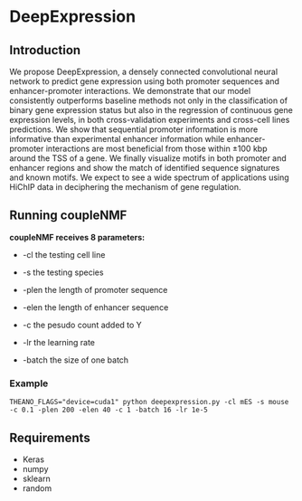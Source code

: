 # DeepExpression

## Introduction
We propose DeepExpression, a densely connected convolutional neural network to predict gene expression using both promoter sequences and enhancer-promoter interactions. We demonstrate that our model consistently outperforms baseline methods not only in the classification of binary gene expression status but also in the regression of continuous gene expression levels, in both cross-validation experiments and cross-cell lines predictions. We show that sequential promoter information is more informative than experimental enhancer information while enhancer-promoter interactions are most beneficial from those within ±100 kbp around the TSS of a gene. We finally visualize motifs in both promoter and enhancer regions and show the match of identified sequence signatures and known motifs. We expect to see a wide spectrum of applications using HiChIP data in deciphering the mechanism of gene regulation.

## Running coupleNMF
**coupleNMF receives 8 parameters:**

* -cl        the testing cell line

* -s         the testing species

* -plen      the length of promoter sequence

* -elen      the length of enhancer sequence

* -c         the pesudo count added to Y

* -lr        the learning rate 

* -batch     the size of one batch 


### Example

```
THEANO_FLAGS="device=cuda1" python deepexpression.py -cl mES -s mouse -c 0.1 -plen 200 -elen 40 -c 1 -batch 16 -lr 1e-5

```

## Requirements
* Keras
* numpy
* sklearn
* random
